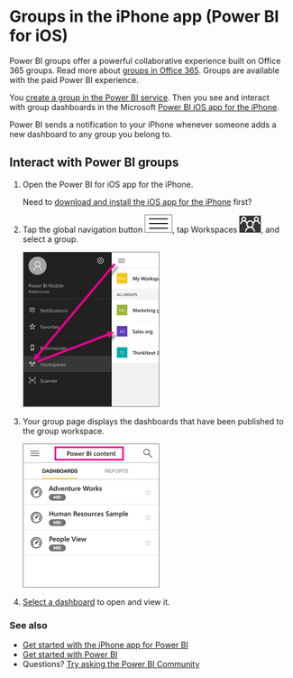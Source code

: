 <properties 
   pageTitle="Groups in the iPhone app"
   description="Power BI groups are built on Office 365 groups. Read about viewing and interacting with group dashboards in the Power BI iOS mobile app for the iPhone."
   services="powerbi" 
   documentationCenter="" 
   authors="maggiesMSFT" 
   manager="erikre" 
   backup=""
   editor=""
   tags=""
   qualityFocus="no"
   qualityDate=""/>
 
<tags
   ms.service="powerbi"
   ms.devlang="NA"
   ms.topic="article"
   ms.tgt_pltfrm="NA"
   ms.workload="powerbi"
   ms.date="02/06/2017"
   ms.author="maggies"/>

# Groups in the iPhone app (Power BI for iOS)  

Power BI groups offer a powerful collaborative experience built on Office 365 groups. Read more about [groups in Office 365](https://support.office.com/article/Create-a-group-in-Office-365-7124dc4c-1de9-40d4-b096-e8add19209e9). Groups are available with the paid Power BI experience. 

You [create a group in the Power BI service](powerbi-service-create-a-group-in-power-bi.md). Then you see and interact with group dashboards in the Microsoft [Power BI iOS app for the iPhone](powerbi-mobile-ipad-app-get-started.md). 

Power BI sends a notification to your iPhone whenever someone adds a new dashboard to any group you belong to. 

## Interact with Power BI groups  
1.  Open the Power BI for iOS app for the iPhone. 

    Need to [download and install the iOS app for the iPhone](http://go.microsoft.com/fwlink/?LinkId=522062) first?

2.  Tap the global navigation button ![](media/powerbi-mobile-groups-in-the-iphone-app-groups/power-bi-iphone-global-nav-button.png), tap Workspaces ![](media/powerbi-mobile-groups-in-the-iphone-app-groups/power-bi-iphone-workspaces-icon-lc.png), and select a group. 
 
    ![](media/powerbi-mobile-groups-in-the-iphone-app-groups/power-bi-iphone-workspaces.png)

3.  Your group page displays the dashboards that have been published to the group workspace.  

    ![](media/powerbi-mobile-groups-in-the-iphone-app-groups/power-bi-iphone-groups-dashboards.png)

4.  [Select a dashboard](powerbi-mobile-create-dashboard.md) to open and view it.

### See also
- [Get started with the iPhone app for Power BI](powerbi-mobile-iphone-app-get-started.md)
- [Get started with Power BI](powerbi-service-get-started.md)
- Questions? [Try asking the Power BI Community](http://community.powerbi.com/)  